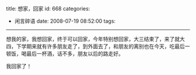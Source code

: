 title: 想家，回家
id: 668
categories:
  - 闲言碎语
date: 2008-07-19 08:52:00
tags:
---

想我的家，我想回家，终于可以回家，今年特别想回家，大三结束了，来了就大四，下学期来就有许多朋友走了，到外面去了，和朋友的离别也在今天，吃最后一顿饭，喝最后一杯酒，话不多，朋友以后的路走好。

我回家了！